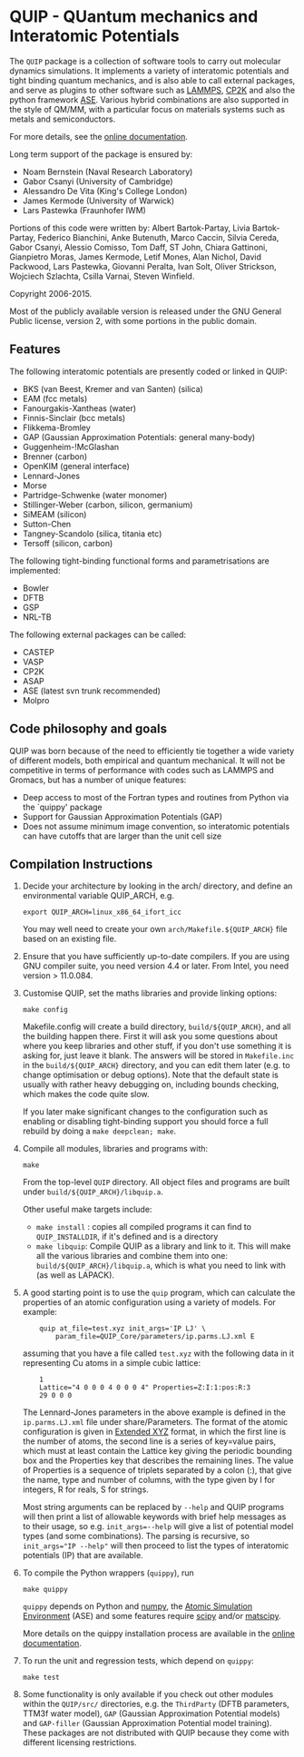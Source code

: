 # QUIP - QUantum mechanics and Interatomic Potentials

The `QUIP` package is a collection of software tools to carry out
molecular dynamics simulations. It implements a variety of interatomic
potentials and tight binding quantum mechanics, and is also able to
call external packages, and serve as plugins to other software such as
[LAMMPS](http://lammps.sandia.gov), [CP2K](http://www.cp2k.org) 
and also the python framework [ASE](https://wiki.fysik.dtu.dk/ase). Various hybrid
combinations are also supported in the style of QM/MM, with a
particular focus on materials systems such as metals and
semiconductors.

For more details, see the [online documentation](http://libatoms.github.io/QUIP).

Long term support of the package is ensured by:
 - Noam Bernstein (Naval Research Laboratory)
 - Gabor Csanyi (University of Cambridge)
 - Alessandro De Vita (King's College London)
 - James Kermode (University of Warwick)
 - Lars Pastewka (Fraunhofer IWM)

Portions of this code were written by: Albert Bartok-Partay, Livia
Bartok-Partay, Federico Bianchini, Anke Butenuth, Marco Caccin,
Silvia Cereda, Gabor Csanyi, Alessio Comisso, Tom Daff, ST John,
Chiara Gattinoni, Gianpietro Moras, James Kermode, Letif Mones,
Alan Nichol, David Packwood, Lars Pastewka, Giovanni Peralta, Ivan
Solt, Oliver Strickson, Wojciech Szlachta, Csilla Varnai, Steven
Winfield.

Copyright 2006-2015.

Most of the publicly available version is released under the GNU
General Public license, version 2, with some portions in the public
domain.

## Features

The following interatomic potentials are presently coded or linked in QUIP:

 - BKS (van Beest, Kremer and van Santen) (silica)
 - EAM (fcc metals)
 - Fanourgakis-Xantheas (water)
 - Finnis-Sinclair (bcc metals)
 - Flikkema-Bromley
 - GAP (Gaussian Approximation Potentials: general many-body)
 - Guggenheim-!McGlashan
 - Brenner (carbon)
 - OpenKIM (general interface)
 - Lennard-Jones
 - Morse
 - Partridge-Schwenke (water monomer)
 - Stillinger-Weber (carbon, silicon, germanium)
 - SiMEAM (silicon)
 - Sutton-Chen
 - Tangney-Scandolo (silica, titania etc)
 - Tersoff (silicon, carbon)

The following tight-binding functional forms and parametrisations are implemented:

 - Bowler
 - DFTB
 - GSP
 - NRL-TB

The following external packages can be called:

 - CASTEP
 - VASP
 - CP2K
 - ASAP
 - ASE (latest svn trunk recommended)
 - Molpro

## Code philosophy and goals

QUIP was born because of the need to efficiently tie together a wide
variety of different models, both empirical and quantum mechanical. It
will not be competitive in terms of performance with codes such as LAMMPS
and Gromacs, but has a number of unique features: 

- Deep access to most of the Fortran types and routines from Python via the `quippy' package
- Support for Gaussian Approximation Potentials (GAP)
- Does not assume minimum image convention, so interatomic potentials can have cutoffs that are larger than the unit cell size


## Compilation Instructions

1.  Decide your architecture by looking in the arch/ directory, and
    define an environmental variable QUIP_ARCH, e.g.
    
		export QUIP_ARCH=linux_x86_64_ifort_icc
    
    You may well need to create your own
    `arch/Makefile.${QUIP_ARCH}` file based on an existing file.
    
2.  Ensure that you have sufficiently up-to-date compilers. If you are
    using GNU compiler suite, you need version 4.4 or later. From
    Intel, you need version > 11.0.084.
    
3.  Customise QUIP, set the maths libraries and provide linking options:
    
		make config
    
    Makefile.config will create a build directory, `build/${QUIP_ARCH}`,
    and all the building happen there. First it will ask you some
    questions about where you keep libraries and other stuff, if you
    don't use something it is asking for, just leave it blank. The
    answers will be stored in `Makefile.inc` in the `build/${QUIP_ARCH}`
    directory, and you can edit them later (e.g. to change optimisation
    or debug options).  Note that the default state is usually with
    rather heavy debugging on, including bounds checking, which makes
    the code quite slow.
    
    If you later make significant changes to the configuration such as
    enabling or disabling tight-binding support you should force a
    full rebuild by doing a `make deepclean; make`.
    
4.  Compile all modules, libraries and programs with:
    
		make

	From the top-level `QUIP` directory. All object files and programs
    are built under `build/${QUIP_ARCH}/libquip.a`.

    Other useful make targets include:

	- `make install` : copies all compiled programs it can find to
		`QUIP_INSTALLDIR`, if it's defined and is a directory
	- `make libquip`:   Compile QUIP as a library and link to it. 
	  This will make all the various libraries and combine them into one:
	  `build/${QUIP_ARCH}/libquip.a`, which is what you need to link with (as
	  well as LAPACK).
    
5.  A good starting point is to use the `quip` program, which can 
    calculate the properties of an atomic configuration using a
    variety of models. For example:
    
    		quip at_file=test.xyz init_args='IP LJ' \
    			param_file=QUIP_Core/parameters/ip.parms.LJ.xml E
    
    assuming that you have a file called `test.xyz` with the following
    data in it representing Cu atoms in a simple cubic lattice:
    
    		1
    		Lattice="4 0 0 0 4 0 0 0 4" Properties=Z:I:1:pos:R:3
    		29 0 0 0 
    		
    The Lennard-Jones parameters in the above example is defined in the
    `ip.parms.LJ.xml` file under share/Parameters. The format of the atomic
    configuration is given in [Extended XYZ](http://libatoms.github.io/QUIP/io.html#extendedxyz)
    format, in which the first line is the number of atoms, the second line is a series of
    key=value pairs, which must at least contain the Lattice key giving the periodic bounding box and
    the Properties key that describes the remaining lines. The value of Properties is a sequence
    of triplets separated by a colon (:), that give the name, type and number of columns, with the
    type given by I for integers, R for reals, S for strings. 
    
    Most string arguments can be replaced by `--help` and QUIP programs
    will  then print  a  list  of allowable  keywords  with brief  help
    messages as to their usage,  so e.g. `init_args=--help` will give a
    list of potential model  types (and some combinations). The parsing
    is recursive,  so `init_args="IP --help"`  will then proceed  to list
    the types of interatomic potentials (IP) that are available.

6.  To compile the Python wrappers (`quippy`), run

		make quippy

	`quippy` depends on Python and [numpy](http://www.numpy.org), the
	[Atomic Simulation Environment](https://wiki.fysik.dtu.dk/ase/)
	(ASE) and some features require [scipy](http://www.scipy.org)
	and/or [matscipy](https://github.com/libAtoms/matscipy).
	
	More details on the quippy installation process are available in
	the [online documentation](http://libatoms.github.io/QUIP/).

7.  To run the unit and regression tests, which depend on `quippy`:

		make test
    
8.  Some functionality is only available if you check out other
	modules within the `QUIP/src/` directories, e.g. the `ThirdParty`
	(DFTB parameters, TTM3f water model), `GAP` (Gaussian
	Approximation Potential models) and `GAP-filler` (Gaussian
	Approximation Potential model training). These packages are
	not distributed with QUIP because they come with different licensing 
	restrictions. 
